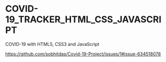 # COVID-19_TRACKER_HTML_CSS_JAVASCRIPT
COVID-19 with HTML5, CSS3 and JavaScript


https://github.com/sobhitdas/Covid-19-Project/issues/1#issue-634518078

